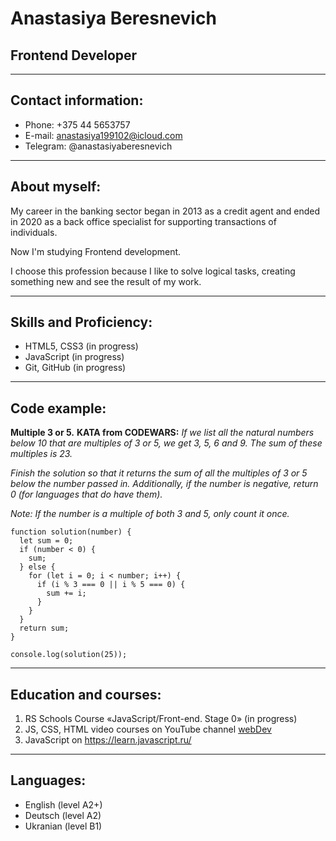 # Anastasiya Beresnevich
## Frontend Developer
******************
## Contact information:
* Phone: +375 44 5653757
* E-mail: anastasiya199102@icloud.com
* Telegram: @anastasiyaberesnevich
**********
## About myself:
My career in the banking sector began in 2013 as a credit agent and ended in 2020 as a back office specialist for supporting transactions of individuals.

Now I'm studying Frontend development.

I choose this profession because I like to solve logical tasks, creating something new and see the result of my work.
************
## Skills and Proficiency:
* HTML5, CSS3 (in progress)
* JavaScript (in progress)
* Git, GitHub (in progress)
**************
## Code example:
**Multiple 3 or 5.** **KATA from CODEWARS:** *If we list all the natural numbers below 10 that are multiples of 3 or 5, we get 3, 5, 6 and 9. The sum of these multiples is 23.*

*Finish the solution so that it returns the sum of all the multiples of 3 or 5 below the number passed in. Additionally, if the number is negative, return 0 (for languages that do have them).*

*Note: If the number is a multiple of both 3 and 5, only count it once.*

```
function solution(number) {
  let sum = 0;
  if (number < 0) {
    sum;
  } else {
    for (let i = 0; i < number; i++) {
      if (i % 3 === 0 || i % 5 === 0) {
        sum += i;
      }
    }
  }
  return sum;
}

console.log(solution(25));
```
**************
## Education and courses:
1. RS Schools Course «JavaScript/Front-end. Stage 0» (in progress)
2. JS, CSS, HTML video courses on YouTube channel [webDev](https://www.youtube.com/@YauhenKavalchuk)
3. JavaScript on https://learn.javascript.ru/
************
## Languages:
* English (level A2+) 
* Deutsch (level A2)
* Ukranian (level B1)
